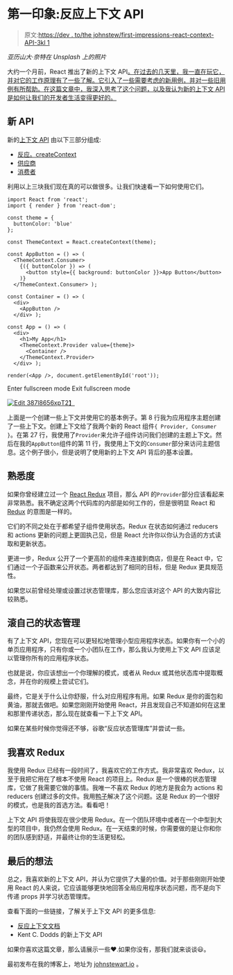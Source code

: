 # 第一印象:反应上下文 API

> 原文:[https://dev . to/the johnstew/first-impressions-react-context-API-3kl 1](https://dev.to/thejohnstew/first-impressions-react-context-api-3kl1)

*亚历山大·奈特在 Unsplash 上的照片*

大约一个月前，React 推出了新的上下文 API[。在过去的几天里，我一直在玩它，并对它的工作原理有了一些了解。它引入了一些需要考虑的新用例，并对一些旧用例有所帮助。在这篇文章中，我深入思考了这个问题，以及我认为新的上下文 API 是如何让我们的开发者生活变得更好的。](https://github.com/facebook/react/releases/tag/v16.3.0)

## 新 API

新的[上下文 API](https://reactjs.org/docs/context.html#api) 由以下三部分组成:

*   [反应。createContext](https://reactjs.org/docs/context.html#reactcreatecontext)
*   [供应商](https://reactjs.org/docs/context.html#provider)
*   [消费者](https://reactjs.org/docs/context.html#consumer)

利用以上三块我们现在真的可以做很多。让我们快速看一下如何使用它们。

```
import React from 'react';
import { render } from 'react-dom';

const theme = {
  buttonColor: 'blue'
};

const ThemeContext = React.createContext(theme);

const AppButton = () => (
  <ThemeContext.Consumer>
    {({ buttonColor }) => (
      <button style={{ background: buttonColor }}>App Button</button>
    )}
  </ThemeContext.Consumer> );

const Container = () => (
  <div>
    <AppButton />
  </div> );

const App = () => (
  <div>
    <h1>My App</h1>
    <ThemeContext.Provider value={theme}>
      <Container />
    </ThemeContext.Provider>
  </div> );

render(<App />, document.getElementById('root')); 
```

Enter fullscreen mode Exit fullscreen mode

[![Edit 387l8656xp](../Images/0b3f0135583496627e3621355d8e9248.png)T2】](https://codesandbox.io/s/387l8656xp)

上面是一个创建一些上下文并使用它的基本例子。第 8 行我为应用程序主题创建了一些上下文。创建上下文给了我两个新的 React 组件`{ Provider, Consumer }`。在第 27 行，我使用了`Provider`来允许子组件访问我们创建的主题上下文。然后在我的`AppButton`组件的第 11 行，我使用上下文的`Consumer`部分来访问主题信息。这个例子很小，但是说明了使用新的上下文 API 背后的基本设置。

## 熟悉度

如果你曾经建立过一个 [React Redux](https://github.com/reduxjs/react-redux/blob/master/docs/api.md#provider-store) 项目，那么 API 的`Provider`部分应该看起来非常熟悉。我不确定这两个代码库的内部是如何工作的，但是很明显 React 和 [Redux](https://redux.js.org/) 的意图是一样的。

它们的不同之处在于都希望子组件使用状态。Redux 在状态如何通过 reducers 和 actions 更新的问题上更固执己见，但是 React 允许你以你认为合适的方式读取和更新状态。

更进一步，Redux 公开了一个更高阶的组件来连接到商店，但是在 React 中，它们通过一个子函数来公开状态。两者都达到了相同的目标，但是 Redux 更具规范性。

如果您以前曾经处理或设置过状态管理库，那么您应该对这个 API 的大致内容比较熟悉。

## 滚自己的状态管理

有了上下文 API，您现在可以更轻松地管理小型应用程序状态。如果你有一个小的单页应用程序，只有你或一个小团队在工作，那么我认为使用上下文 API 应该足以管理你所有的应用程序状态。

也就是说，你应该想出一个你理解的模式，或者从 Redux 或其他状态库中提取概念，并在你的规模上尝试它们。

最终，它是关于什么让你舒服，什么对应用程序有用。如果 Redux 是你的面包和黄油，那就去做吧。如果您刚刚开始使用 React，并且发现自己不知道如何在这里和那里传递状态，那么现在就查看一下上下文 API。

如果在某些时候你觉得还不够，谷歌“反应状态管理库”并尝试一些。

## 我喜欢 Redux

我使用 Redux 已经有一段时间了，我喜欢它的工作方式。我非常喜欢 Redux，以至于我把它用在了根本不使用 React 的项目上。Redux 是一个很棒的状态管理库，它做了我需要它做的事情。我唯一不喜欢 Redux 的地方是我会为 actions 和 reducers 创建过多的文件。我用[鸭子](https://github.com/erikras/ducks-modular-redux)解决了这个问题。这是 Redux 的一个很好的模式，也是我的首选方法。看看吧！

上下文 API 将使我现在很少使用 Redux。在一个团队环境中或者在一个中型到大型的项目中，我仍然会使用 Redux。在一天结束的时候，你需要做的是让你和你的团队感到舒适，并最终让你的生活更轻松。

## 最后的想法

总之，我喜欢新的上下文 API，并认为它提供了大量的价值。对于那些刚刚开始使用 React 的人来说，它应该能够更快地回答全局应用程序状态问题，而不是向下传递 props 并学习状态管理库。

查看下面的一些链接，了解关于上下文 API 的更多信息:

*   [反应上下文文档](https://reactjs.org/docs/context.html)
*   Kent C. Dodds 的新上下文 API

如果你喜欢这篇文章，那么请展示一些❤️.如果你没有，那我们就来谈谈😃。

最初发布在我的博客上，地址为 [johnstewart.io](https://goo.gl/U7Lyby) 。